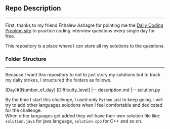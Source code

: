## Repo Description
----
  
First, thanks to my friend Fithalew Ashagre for pointing me the [Daily Coding Problem site](https://www.dailycodingproblem.com) to practice coding interview questions every single day for free.  

This repository is a place where I can store all my solutions to the questions.
  
  
### Folder Structure
----
  
Because I want this repository to not to just story my solutions but to track my daily strikes, I structured the folders as follows.
  
[Day]#[Number_of_day] [Difficulty_level]
|-- description.md
|-- solution.py
  
By the time I start this challenge, I used only `Python` just to keep going. I will try to add other languages solutions when I feel comfortable and dedicated for the challenge.  
When other languages get added they will have their own solution file like: `solution.java` for java language, `solution.cpp` for C++ and so on.